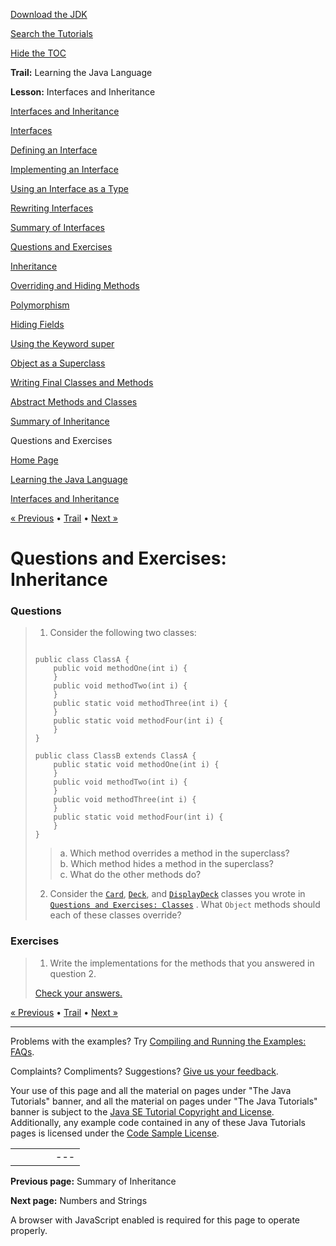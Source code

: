 [Download
the JDK](http://java.sun.com/javase/6/download.jsp)
  
[Search the
Tutorials](../../../search.html)
  
[Hide the TOC](javascript:toggleLeft())

**Trail:** Learning the Java Language
  
**Lesson:** Interfaces and Inheritance

[Interfaces and Inheritance](../index.html)

[Interfaces](../createinterface.html)

[Defining an Interface](../interfaceDef.html)

[Implementing an Interface](../usinginterface.html)

[Using an Interface as a Type](../interfaceAsType.html)

[Rewriting Interfaces](../nogrow.html)

[Summary of Interfaces](../summary-interface.html)

[Questions and Exercises](../QandE/interfaces-questions.html)

[Inheritance](../subclasses.html)

[Overriding and Hiding Methods](../override.html)

[Polymorphism](../polymorphism.html)

[Hiding Fields](../hidevariables.html)

[Using the Keyword super](../super.html)

[Object as a Superclass](../objectclass.html)

[Writing Final Classes and Methods](../final.html)

[Abstract Methods and Classes](../abstract.html)

[Summary of Inheritance](../summaryinherit.html)

Questions and Exercises

[Home Page](../../../index.html)
>
[Learning the Java Language](../../index.html)
>
[Interfaces and Inheritance](../index.html)

[« Previous](../summaryinherit.html) • [Trail](../../TOC.html) • [Next »](../../data/index.html)

# Questions and Exercises: Inheritance

### Questions

> 1. Consider the following two classes:
>
> ```
>
> public class ClassA {
>     public void methodOne(int i) {
>     }
>     public void methodTwo(int i) {
>     }
>     public static void methodThree(int i) {
>     }
>     public static void methodFour(int i) {
>     }
> }
>
> public class ClassB extends ClassA {
>     public static void methodOne(int i) {
>     }
>     public void methodTwo(int i) {
>     }
>     public void methodThree(int i) {
>     }
>     public static void methodFour(int i) {
>     }
> }
>
> ```
>
> > a. Which method overrides a method in the superclass?  
> > b. Which method hides a method in the superclass?  
> > c. What do the other methods do?
>
>   
> 2. Consider the
> [`Card`](../examples/Card.java),
> [`Deck`](../examples/Deck.java), and
> [`DisplayDeck`](../examples/DisplayDeck.java )
> classes you wrote in
> [`Questions and Exercises: Classes`](../../javaOO/QandE/creating-questions.html )
> . What `Object`
> methods should each of these classes override?

### Exercises

> 1. Write the implementations for the methods that you answered in question 2.
>
> [Check your answers.](inherit-answers.html)

[« Previous](../summaryinherit.html)
•
[Trail](../../TOC.html)
•
[Next »](../../data/index.html)

---

Problems with the examples? Try [Compiling and Running
the Examples: FAQs](../../../information/run-examples.html).
  
Complaints? Compliments? Suggestions? [Give
us your feedback](http://download.oracle.com/javase/feedback.html).

Your use of this page and all the material on pages under "The Java Tutorials" banner,
and all the material on pages under "The Java Tutorials" banner is subject to the [Java SE Tutorial Copyright
and License](../../../information/license.html).
Additionally, any example code contained in any of these Java
Tutorials pages is licensed under the
[Code
Sample License](http://developers.sun.com/license/berkeley_license.html).

|  |  |  |  |  |
| --- | --- | --- | --- | --- |
| |  |  | | --- | --- | | duke image | Oracle logo | | [About Oracle](http://www.oracle.com/us/corporate/index.html) | [Oracle Technology Network](http://www.oracle.com/technology/index.html) | [Terms of Service](https://www.samplecode.oracle.com/servlets/CompulsoryClickThrough?type=TermsOfService) | Copyright © 1995, 2011 Oracle and/or its affiliates. All rights reserved. |

**Previous page:** Summary of Inheritance
  
**Next page:** Numbers and Strings




A browser with JavaScript enabled is required for this page to operate properly.
